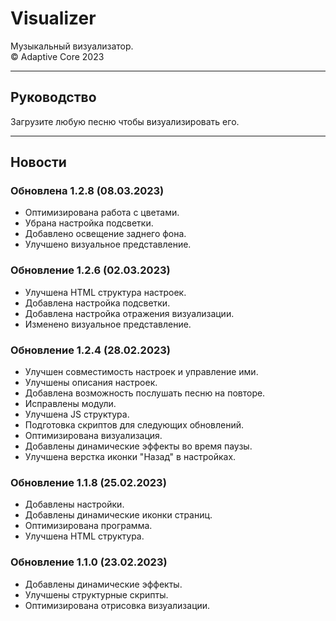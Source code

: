 # Visualizer
Музыкальный визуализатор.  
© Adaptive Core 2023  
- - -
## Руководство
Загрузите любую песню чтобы визуализировать его.
- - -
## Новости
### Обновлена 1.2.8 (08.03.2023)  
- Оптимизирована работа с цветами.  
- Убрана настройка подсветки.  
- Добавлено освещение заднего фона.  
- Улучшено визуальное представление.  

### Обновление 1.2.6 (02.03.2023)
- Улучшена HTML структура настроек.  
- Добавлена настройка подсветки.  
- Добавлена настройка отражения визуализации.  
- Изменено визуальное представление.  

### Обновление 1.2.4 (28.02.2023)
- Улучшен совместимость настроек и управление ими.  
- Улучшены описания настроек.  
- Добавлена возможность послушать песню на повторе.  
- Исправлены модули.  
- Улучшена JS структура.  
- Подготовка скриптов для следующих обновлений.  
- Оптимизирована визуализация.  
- Добавлены динамические эффекты во время паузы.  
- Улучшена верстка иконки "Назад" в настройках.  

### Обновление 1.1.8 (25.02.2023)
- Добавлены настройки.  
- Добавлены динамические иконки страниц.  
- Оптимизирована программа.  
- Улучшена HTML структура.  

### Обновление 1.1.0 (23.02.2023)
- Добавлены динамические эффекты.  
- Улучшены структурные скрипты.  
- Оптимизирована отрисовка визуализации.  